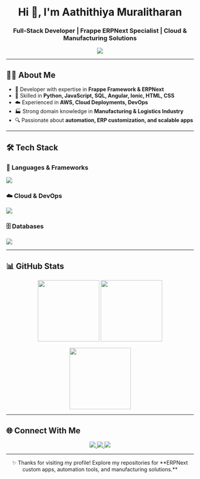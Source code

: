 <!-- Profile Header with Typing Effect -->
<h1 align="center">Hi 👋, I'm Aathithiya Muralitharan</h1>
<h3 align="center">Full-Stack Developer | Frappe ERPNext Specialist | Cloud & Manufacturing Solutions</h3>

<p align="center">
  <img src="https://readme-typing-svg.herokuapp.com?size=22&center=true&vCenter=true&width=600&height=45&lines=🚀+Full+Stack+Developer;💻+Frappe+%26+ERPNext+Specialist;☁️+Cloud+%7C+AWS+%7C+DevOps;🏭+Manufacturing+%26+Logistics+Domain+Expert" />
</p>

---

## 👨‍💻 About Me
- 💼 Developer with expertise in **Frappe Framework & ERPNext**  
- 🐍 Skilled in **Python, JavaScript, SQL, Angular, Ionic, HTML, CSS**  
- ☁️ Experienced in **AWS, Cloud Deployments, DevOps**  
- 🏭 Strong domain knowledge in **Manufacturing & Logistics Industry**  
- 🔍 Passionate about **automation, ERP customization, and scalable apps**  

---

## 🛠️ Tech Stack

### 🚀 Languages & Frameworks
<p align="left">
  <img src="https://skillicons.dev/icons?i=python,js,angular,nodejs,html,css,bootstrap,tailwind" />
</p>

### ☁️ Cloud & DevOps
<p align="left">
  <img src="https://skillicons.dev/icons?i=aws,docker,git,github,vscode,linux" />
</p>

### 🗄️ Databases
<p align="left">
  <img src="https://skillicons.dev/icons?i=mysql,postgres,mongodb" />
</p>

---

## 📊 GitHub Stats
<p align="center">
  <img src="https://github-readme-stats.vercel.app/api?username=YOUR_GITHUB_USERNAME&show_icons=true&theme=radical" height="165" />
  <img src="https://github-readme-streak-stats.herokuapp.com/?user=YOUR_GITHUB_USERNAME&theme=radical" height="165" />
</p>

<p align="center">
  <img src="https://github-readme-stats.vercel.app/api/top-langs/?username=YOUR_GITHUB_USERNAME&layout=compact&theme=radical" height="165" />
</p>

---

## 🌐 Connect With Me
<p align="center">
  <a href="https://linkedin.com/in/YOUR-LINKEDIN">
    <img src="https://img.shields.io/badge/-LinkedIn-0A66C2?style=for-the-badge&logo=linkedin&logoColor=white" />
  </a>
  <a href="mailto:YOURMAIL@gmail.com">
    <img src="https://img.shields.io/badge/-Gmail-D14836?style=for-the-badge&logo=gmail&logoColor=white" />
  </a>
  <a href="https://YOURPORTFOLIO.com">
    <img src="https://img.shields.io/badge/-Portfolio-000000?style=for-the-badge&logo=firefox&logoColor=white" />
  </a>
</p>

---

<p align="center">
  ✨ Thanks for visiting my profile! Explore my repositories for **ERPNext custom apps, automation tools, and manufacturing solutions.**  
</p>


